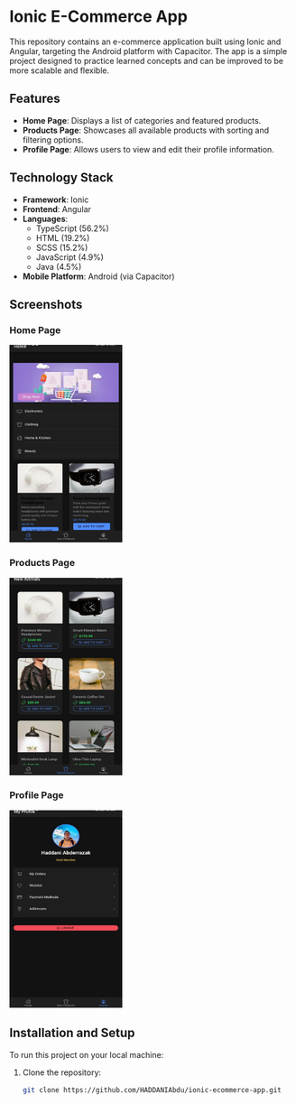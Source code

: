 # Ionic E-Commerce App

This repository contains an e-commerce application built using Ionic and Angular, targeting the Android platform with Capacitor. The app is a simple project designed to practice learned concepts and can be improved to be more scalable and flexible.

## Features

- **Home Page**: Displays a list of categories and featured products.
- **Products Page**: Showcases all available products with sorting and filtering options.
- **Profile Page**: Allows users to view and edit their profile information.

## Technology Stack

- **Framework**: Ionic
- **Frontend**: Angular
- **Languages**: 
  - TypeScript (56.2%)
  - HTML (19.2%)
  - SCSS (15.2%)
  - JavaScript (4.9%)
  - Java (4.5%)
- **Mobile Platform**: Android (via Capacitor)

## Screenshots

### Home Page
<img src="assets/home.jpg" alt="Home Page" width="200" height="350">

### Products Page
<img src="assets/new-products.jpg" alt="Products Page" width="200" height="350">

### Profile Page
<img src="assets/profile.jpg" alt="Profile Page" width="200" height="350">

## Installation and Setup

To run this project on your local machine:

1. Clone the repository:
   ```bash
   git clone https://github.com/HADDANIAbdu/ionic-ecommerce-app.git
